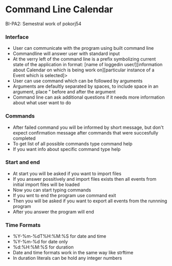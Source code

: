 # Command Line Calendar

BI-PA2: Semestral work of pokorj54

### Interface
- User can communicate with the program using built command line
- Commandline will answer user with standard input
- At the verry left of the command line is a prefix symbolizing current state of the application in format: [name of loggedin user/][information about Calendar on which is being work on][particular instance of a Event which is selected]>
- User can use command which can be followed by arguments
- Arguments are defaultly separated by spaces, to include space in an argument, place " before and after the argument
- Command line can ask additional questions if it needs more information about what user want to do

### Commands
- After failed command you will be informed by short message, but don't expect confirmation message after commands that were succesfully completed
- To get list of all possible commands type command help
- If you want info about specific command type help <command>

### Start and end
- At start you will be asked if you want to import files
- If you answer possitively and import files exists then all events from initial import files will be loaded
- Now you can start typing commands
- If you wnt to end the program use command exit
- Then you will be asked if you want to export all events from the runnning program
- After you answer the program will end

### Time Formats
- %Y-%m-%dT%H:%M:%S for date and time
- %Y-%m-%d for date only
- %d:%H:%M:%S for duration
- Date and time formats work in the same way like strftime
- In duration literals can be hold any integer numbers


